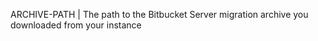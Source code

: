 ARCHIVE-PATH | The path to the Bitbucket Server migration archive you downloaded from your instance
